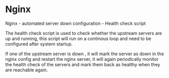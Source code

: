 # Nginx
Nginx - automated server down configuration - Health check script


The health check script is used to check whether the upstream servers are up and running, this script will run on a continous loop and need to be configured after system startup.

If one of the upstream server is down , it will mark the server as down in the nginx config and restart the nginx server, it will again periodically monitor the health check of the servers and mark them back as healthy when they are reachable again. 
